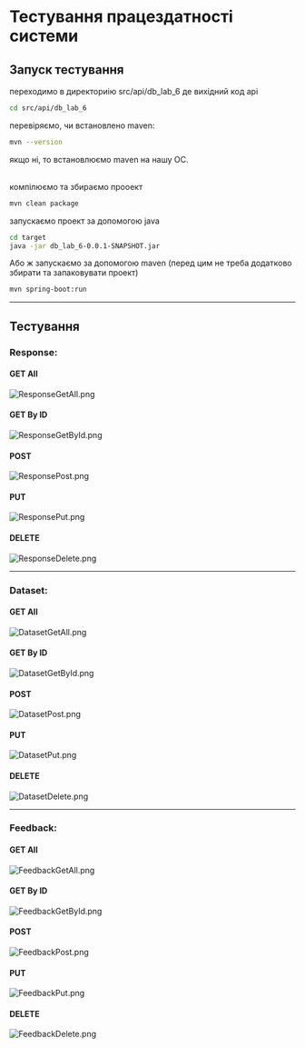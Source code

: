 # Тестування працездатності системи

## Запуск тестування

переходимо в директориію src/api/db_lab_6 де вихідний код api

```bash
cd src/api/db_lab_6
```

перевіряємо, чи встановлено maven:

```bash
mvn --version
```

якщо ні, то встановлюємо maven на нашу ОС.
<br>
<br>

компілюємо та збираємо прооект

```bash
mvn clean package
```

запускаємо проект за допомогою java

```bash
cd target
java -jar db_lab_6-0.0.1-SNAPSHOT.jar
```

Або ж запускаємо за допомогою maven (перед цим не треба додатково збирати та запаковувати проект)
```bash
mvn spring-boot:run
```
<hr>

## Тестування

### Response:

#### GET All
![ResponseGetAll.png](../../images/ResponseGetAll.png)
#### GET By ID
![ResponseGetById.png](../../images/ResponseGetById.png)
#### POST
![ResponsePost.png](../../images/ResponsePost.png)
#### PUT
![ResponsePut.png](../../images/ResponsePut.png)
#### DELETE
![ResponseDelete.png](../../images/ResponseDelete.png)
<hr>

### Dataset:

#### GET All
![DatasetGetAll.png](../../images/DatasetGetAll.png)
#### GET By ID
![DatasetGetById.png](../../images/DatasetGetById.png)
#### POST
![DatasetPost.png](../../images/DatasetPost.png)
#### PUT
![DatasetPut.png](../../images/DatasetPut.png)
#### DELETE
![DatasetDelete.png](../../images/DatasetDelete.png)
<hr>

### Feedback:

#### GET All
![FeedbackGetAll.png](../../images/FeedbackGetAll.png)
#### GET By ID
![FeedbackGetById.png](../../images/FeedbackGetById.png)
#### POST
![FeedbackPost.png](../../images/FeedbackPost.png)
#### PUT
![FeedbackPut.png](../../images/FeedbackPut.png)
#### DELETE
![FeedbackDelete.png](../../images/FeedbackDelete.png)
